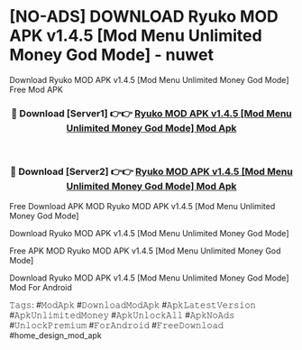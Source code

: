 # [NO-ADS] DOWNLOAD Ryuko MOD APK v1.4.5 [Mod Menu Unlimited Money God Mode] - nuwet
Download Ryuko MOD APK v1.4.5 [Mod Menu Unlimited Money God Mode] Free Mod APK

<div align="center">
<h3>🔴 Download [Server1] 👉👉 <a href="https://apk-comot.site?title=Ryuko_MOD_APK_v1.4.5_[Mod_Menu_Unlimited_Money_God_Mode]">Ryuko MOD APK v1.4.5 [Mod Menu Unlimited Money God Mode] Mod Apk</a></h3><br>

<h3>🔴 Download [Server2] 👉👉 <a href="https://apk-comot.site?title=Ryuko_MOD_APK_v1.4.5_[Mod_Menu_Unlimited_Money_God_Mode]">Ryuko MOD APK v1.4.5 [Mod Menu Unlimited Money God Mode] Mod Apk</a></h3>
</div>


Free Download APK MOD Ryuko MOD APK v1.4.5 [Mod Menu Unlimited Money God Mode]

Download Ryuko MOD APK v1.4.5 [Mod Menu Unlimited Money God Mode] 

Free APK MOD Ryuko MOD APK v1.4.5 [Mod Menu Unlimited Money God Mode] 

Download Ryuko MOD APK v1.4.5 [Mod Menu Unlimited Money God Mode] Mod For Android

𝚃𝚊𝚐𝚜: #𝙼𝚘𝚍𝙰𝚙𝚔 #𝙳𝚘𝚠𝚗𝚕𝚘𝚊𝚍𝙼𝚘𝚍𝙰𝚙𝚔 #𝙰𝚙𝚔𝙻𝚊𝚝𝚎𝚜𝚝𝚅𝚎𝚛𝚜𝚒𝚘𝚗 #𝙰𝚙𝚔𝚄𝚗𝚕𝚒𝚖𝚒𝚝𝚎𝚍𝙼𝚘𝚗𝚎𝚢 #𝙰𝚙𝚔𝚄𝚗𝚕𝚘𝚌𝚔𝙰𝚕𝚕 #𝙰𝚙𝚔𝙽𝚘𝙰𝚍𝚜 #𝚄𝚗𝚕𝚘𝚌𝚔𝙿𝚛𝚎𝚖𝚒𝚞𝚖 #𝙵𝚘𝚛𝙰𝚗𝚍𝚛𝚘𝚒𝚍 #𝙵𝚛𝚎𝚎𝙳𝚘𝚠𝚗𝚕𝚘𝚊𝚍 #home_design_mod_apk